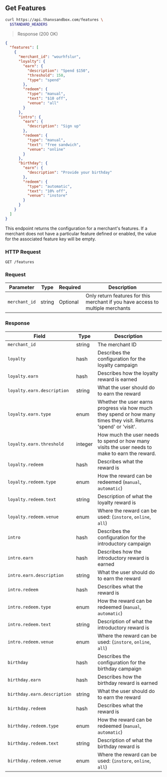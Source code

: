 ## Get Features

```bash
curl https://api.thanxsandbox.com/features \
  $STANDARD_HEADERS
```

> Response (200 OK)

```json
{
  "features": [
    {
      "merchant_id": "wourhfslur",
      "loyalty": {
        "earn": {
          "description": "Spend $150",
          "threshold": 150,
          "type": "spend"
        },
        "redeem": {
          "type": "manual",
          "text": "$10 off",
          "venue": "all"
        }
      },
      "intro": {
        "earn": {
          "description": "Sign up"
        },
        "redeem": {
          "type": "manual",
          "text": "free sandwich",
          "venue": "online"
        }
      },
      "birthday": {
        "earn": {
          "description": "Provide your birthday"
        },
        "redeem": {
          "type": "automatic",
          "text": "10% off",
          "venue": "instore"
        }
      }
    }
  ]
}
```

This endpoint returns the configuration for a merchant's features. If a merchant
does not have a particular feature defined or enabled, the value for the associated
feature key will be empty.

### HTTP Request

`GET /features`

### Request

Parameter | Type | Required | Description
--------- | ---- | -------- | -----------
`merchant_id` | string | Optional | Only return features for this merchant if you have access to multiple merchants

### Response

Field | Type | Description
----- | ---- | -----------
`merchant_id` | string | The merchant ID
`loyalty` | hash | Describes the configuration for the loyalty campaign
`loyalty.earn` | hash | Describes how the loyalty reward is earned
`loyalty.earn.description` | string | What the user should do to earn the reward
`loyalty.earn.type` | enum | Whether the user earns progress via how much they spend or how many times they visit. Returns 'spend' or 'visit'.
`loyalty.earn.threshold` | integer | How much the user needs to spend or how many visits the user needs to make to earn the reward.
`loyalty.redeem` | hash | Describes what the reward is
`loyalty.redeem.type` | enum | How the reward can be redeemed (`manual`, `automatic`)
`loyalty.redeem.text` | string | Description of what the loyalty reward is
`loyalty.redeem.venue` | enum | Where the reward can be used: (`instore`, `online`, `all`)
`intro` | hash | Describes the configuration for the introductory campaign
`intro.earn` | hash | Describes how the introductory reward is earned
`intro.earn.description` | string | What the user should do to earn the reward
`intro.redeem` | hash | Describes what the reward is
`intro.redeem.type` | enum | How the reward can be redeemed (`manual`, `automatic`)
`intro.redeem.text` | string | Description of what the introductory reward is
`intro.redeem.venue` | enum | Where the reward can be used: (`instore`, `online`, `all`)
`birthday` | hash | Describes the configuration for the birthday campaign
`birthday.earn` | hash | Describes how the birthday reward is earned
`birthday.earn.description` | string | What the user should do to earn the reward
`birthday.redeem` | hash | Describes what the reward is
`birthday.redeem.type` | enum | How the reward can be redeemed (`manual`, `automatic`)
`birthday.redeem.text` | string | Description of what the birthday reward is
`birthday.redeem.venue` | enum | Where the reward can be used: (`instore`, `online`, `all`)

